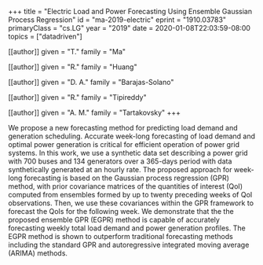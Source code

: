 +++
title        = "Electric Load and Power Forecasting Using Ensemble Gaussian Process Regression"
id           = "ma-2019-electric"
eprint       = "1910.03783"
primaryClass = "cs.LG"
year         = "2019"
date         = 2020-01-08T22:03:59-08:00
topics       = ["datadriven"]

[[author]]
	given = "T."
	family = "Ma"

[[author]]
	given = "R."
	family = "Huang"

[[author]]
	given = "D. A."
	family = "Barajas-Solano"

[[author]]
	given = "R."
	family = "Tipireddy"

[[author]]
	given = "A. M."
	family = "Tartakovsky"
+++

We propose a new forecasting method for predicting load demand and generation scheduling. Accurate week-long forecasting of load demand and optimal power generation is critical for efficient operation of power grid systems. In this work, we use a synthetic data set describing a power grid with 700 buses and 134 generators over a 365-days period with data synthetically generated at an hourly rate. The proposed approach for week-long forecasting is based on the Gaussian process regression (GPR) method, with prior covariance matrices of the quantities of interest (QoI) computed from ensembles formed by up to twenty preceding weeks of QoI observations. Then, we use these covariances within the GPR framework to forecast the QoIs for the following week. We demonstrate that the the proposed ensemble GPR (EGPR) method is capable of accurately forecasting weekly total load demand and power generation profiles. The EGPR method is shown to outperform traditional forecasting methods including the standard GPR and autoregressive integrated moving average (ARIMA) methods.
